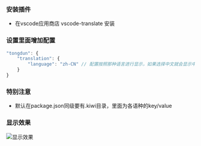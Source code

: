 ### 安装插件
- 在vscode应用商店 vscode-translate 安装

### 设置里面增加配置
``` javascript
"tongdun": {
    "translation": {
        "language": "zh-CN" // 配置按照那种语言进行显示，如果选择中文就会显示中文，如果改为英文就显示英文
    }
}
```

### 特别注意
- 默认在package.json同级要有.kiwi目录，里面为各语种的key/value

### 显示效果
![显示效果]("http://wiki.tongdun.me/download/attachments/45975018/image2022-6-7%2017%3A57%3A29.png?version=1&modificationDate=1654595855000&api=v2")

